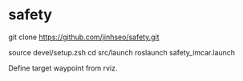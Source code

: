 # safety
git clone https://github.com/jinhseo/safety.git

source devel/setup.zsh
cd src/launch
roslaunch safety_imcar.launch

Define target waypoint from rviz.
